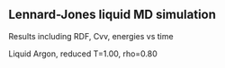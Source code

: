 ## Lennard-Jones liquid MD simulation

Results including RDF, Cvv, energies vs time

Liquid Argon, reduced T=1.00, rho=0.80


